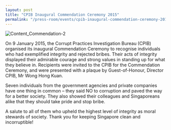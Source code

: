 ```yaml
---
layout: post
title: "CPIB Inaugural Commendation Ceremony 2015"
permalink: "/press-room/events/cpib-inaugural-commendation-ceremony-2015"
---
```

![Content_Commendation-2](https://user-images.githubusercontent.com/84945723/124113026-8a4db080-da9d-11eb-83cf-b24be549be46.jpg)

On 9 January 2015, the Corrupt Practices Investigation Bureau (CPIB) organised its inaugural Commendation Ceremony to recognise individuals who had exemplified integrity and rejected bribes. Their acts of integrity displayed their admirable courage and strong values in standing up for what they believe in. Recipients were invited to the CPIB for the Commendation Ceremony, and were presented with a plaque by Guest-of-Honour, Director CPIB, Mr Wong Hong Kuan.

Seven individuals from the government agencies and private companies have one thing in common – they said NO to corruption and paved the way for a better society. They also showed their colleagues and Singaporeans alike that they should take pride and stop bribe. 

A salute to all of them who upheld the highest level of integrity as moral stewards of society. Thank you for keeping Singapore clean and incorruptible! 
